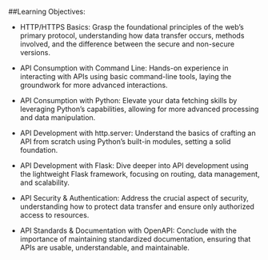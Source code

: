 ##Learning Objectives:
+ HTTP/HTTPS Basics: Grasp the foundational principles of the web’s primary protocol, understanding how data transfer occurs, methods involved, and the difference between the secure and non-secure versions.

+ API Consumption with Command Line: Hands-on experience in interacting with APIs using basic command-line tools, laying the groundwork for more advanced interactions.

+ API Consumption with Python: Elevate your data fetching skills by leveraging Python’s capabilities, allowing for more advanced processing and data manipulation.

+ API Development with http.server: Understand the basics of crafting an API from scratch using Python’s built-in modules, setting a solid foundation.

+ API Development with Flask: Dive deeper into API development using the lightweight Flask framework, focusing on routing, data management, and scalability.

+ API Security & Authentication: Address the crucial aspect of security, understanding how to protect data transfer and ensure only authorized access to resources.

+ API Standards & Documentation with OpenAPI: Conclude with the importance of maintaining standardized documentation, ensuring that APIs are usable, understandable, and maintainable.